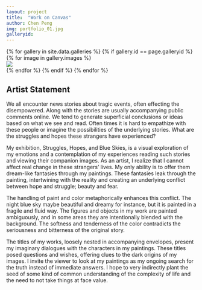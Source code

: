 ```yaml
---
layout: project
title:  "Work on Canvas"
author: Chen Peng
img: portfolio_01.jpg
galleryid: 
---
```



<div class="grid">
<div class="grid-sizer"></div>
{% for gallery in site.data.galleries %}
  {% if gallery.id == page.galleryid %}
  {% for image in gallery.images %}
  <div class="grid-item">
  <a href="{{ site.baseurl }}{{ gallery.imagefolder }}/{{ image.name }}" data-lightbox="gallery.id"
  data-title="{{ image.text }}">
    <img src="{{ site.baseurl }}{{ gallery.imagefolder }}/{{ image.name }}"> 
  </a>
  </div>
  {% endfor %}
  {% endif %}
{% endfor %}
</div>

## Artist Statement

We all encounter news stories about tragic events, often effecting the
disempowered. Along with the stories are usually accompanying public comments
online. We tend to generate superficial conclusions or ideas based on what we
see and read. Often times it is hard to empathize with these people or imagine
the possibilities of the underlying stories. What are the struggles and hopes
these strangers have experienced?

My exhibition, Struggles, Hopes, and Blue Skies, is a visual exploration of my
emotions and a contemplation of my experiences reading such stories and viewing
their companion images. As an artist, I realize that I cannot affect real change
in these strangers’ lives. My only ability is to offer them dream-like fantasies
through my paintings. These fantasies leak through the painting, intertwining
with the reality and creating an underlying conflict between hope and struggle;
beauty and fear. 

The handling of paint and color metaphorically enhances this conflict. The night
blue sky maybe beautiful and dreamy for instance, but it is painted in a fragile
and fluid way. The figures and objects in my work are painted ambiguously, and
in some areas they are intentionally blended with the background. The softness
and tenderness of the color contradicts the seriousness and bitterness of the
original story.

The titles of my works, loosely nested in accompanying envelopes, present my
imaginary dialogues with the characters in my paintings. These titles posed
questions and wishes, offering clues to the dark origins of my images. I invite
the viewer to look at my paintings as my ongoing search for the truth instead of
immediate answers. I hope to very indirectly plant the seed of some kind of
common understanding of the complexity of life and the need to not take things
at face value.



